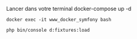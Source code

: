 
Lancer dans votre terminal
    docker-compose up -d

    docker exec -it www_docker_symfony bash

    php bin/console d:fixtures:load

